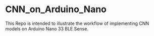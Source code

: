 # CNN_on_Arduino_Nano

This Repo is intended to illustrate the workflow of implementing CNN models on Arduino Nano 33 BLE Sense.
